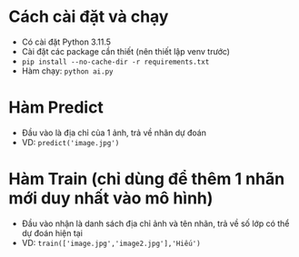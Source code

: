 # Cách cài đặt và chạy
- Có cài đặt Python 3.11.5
- Cài đặt các package cần thiết (nên thiết lập venv trước)
- `pip install --no-cache-dir -r requirements.txt`
- Hàm chạy: `python ai.py`

# Hàm Predict

- Đầu vào là địa chỉ của 1 ảnh, trả về nhãn dự đoán
- VD: `predict('image.jpg')`

# Hàm Train (chỉ dùng để thêm 1 nhãn mới duy nhất vào mô hình)

- Đầu vào nhận là danh sách địa chỉ ảnh và tên nhãn, trả về số lớp có thể dự đoán hiện tại
- VD: `train(['image.jpg','image2.jpg'],'Hiếu')`
